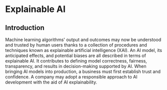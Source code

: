 # Explainable AI

## Introduction
Machine learning algorithms' output and outcomes may now be understood and trusted by human users thanks to a collection of procedures and techniques known as explainable artificial intelligence (XAI). An AI model, its anticipated effects, and potential biases are all described in terms of explainable AI. It contributes to defining model correctness, fairness, transparency, and results in decision-making supported by AI. When bringing AI models into production, a business must first establish trust and confidence. A company may adopt a responsible approach to AI development with the aid of AI explainability.















